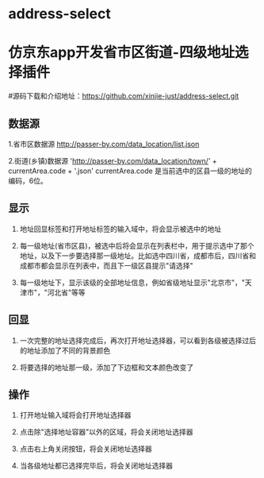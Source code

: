 # address-select
# 仿京东app开发省市区街道-四级地址选择插件
#源码下载和介绍地址：https://github.com/xinjie-just/address-select.git
## 数据源
1.省市区数据源
  http://passer-by.com/data_location/list.json  

2.街道(乡镇)数据源
  'http://passer-by.com/data_location/town/' + currentArea.code + '.json'
  currentArea.code 是当前选中的区县一级的地址的编码，6位。
## 显示
1. 地址回显标签和打开地址标签的输入域中，将会显示被选中的地址

2. 每一级地址(省市区县)，被选中后将会显示在列表栏中，用于提示选中了那个地址，以及下一步要选择那一级地址。比如选中四川省，成都市后，四川省和成都市都会显示在列表中，而且下一级区县提示"请选择"

3. 每一级地址下，显示该级的全部地址信息，例如省级地址显示"北京市"，"天津市"，"河北省"等等
## 回显
1. 一次完整的地址选择完成后，再次打开地址选择器，可以看到各级被选择过后的地址添加了不同的背景颜色

2. 将要选择的地址那一级，添加了下边框和文本颜色改变了

## 操作
1. 打开地址输入域将会打开地址选择器

2. 点击除"选择地址容器"以外的区域，将会关闭地址选择器

3. 点击右上角关闭按钮，将会关闭地址选择器

4. 当各级地址都已选择完毕后，将会关闭地址选择器
